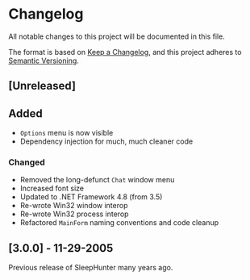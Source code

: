 ﻿# Changelog

All notable changes to this project will be documented in this file.

The format is based on [Keep a Changelog](https://keepachangelog.com/en/1.1.0/),
and this project adheres to [Semantic Versioning](https://semver.org/spec/v2.0.0.html).

## [Unreleased]

## Added

- `Options` menu is now visible
- Dependency injection for much, much cleaner code

### Changed

- Removed the long-defunct `Chat` window menu
- Increased font size
- Updated to .NET Framework 4.8 (from 3.5)
- Re-wrote Win32 window interop
- Re-wrote Win32 process interop
- Refactored `MainForm` naming conventions and code cleanup

## [3.0.0] - 11-29-2005

Previous release of SleepHunter many years ago.